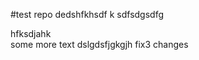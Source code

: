 #test repo
dedshfkhsdf k 
sdfsdgsdfg

<div> hfksdjahk </div>
some more text
dslgdsfjgkgjh
fix3 changes 